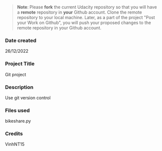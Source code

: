 >**Note**: Please **fork** the current Udacity repository so that you will have a **remote** repository in **your** Github account. Clone the remote repository to your local machine. Later, as a part of the project "Post your Work on Github", you will push your proposed changes to the remote repository in your Github account.

### Date created
26/12/2022

### Project Title
Git project

### Description
Use git version control

### Files used
bikeshare.py

### Credits
VinhNT15



